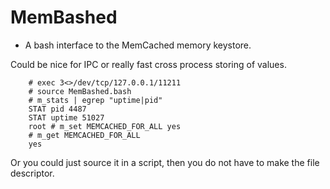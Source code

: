 # MemBashed

* A bash interface to the MemCached memory keystore.

Could be nice for IPC or really fast cross process storing of values.

```
	# exec 3<>/dev/tcp/127.0.0.1/11211
	# source MemBashed.bash 
	# m_stats | egrep "uptime|pid"
	STAT pid 4487
	STAT uptime 51027
	root # m_set MEMCACHED_FOR_ALL yes
	# m_get MEMCACHED_FOR_ALL
	yes
```

Or you could just source it in a script, then you do not have to make the file descriptor.
